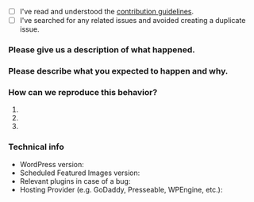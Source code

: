 <!-- Please use this template when creating an issue. 
- Please check the boxes after you've created your issue.
- Please be sure to use the latest version of Scheduled Featured Images.-->

* [ ] I've read and understood the [contribution guidelines](https://github.com/ndigitals/nds-wp-scheduled-featured-images/blob/master/docs/CONTRIBUTING.md).
* [ ] I've searched for any related issues and avoided creating a duplicate issue.

### Please give us a description of what happened.




### Please describe what you expected to happen and why.




### How can we reproduce this behavior?
1.
2.
3.

### Technical info
* WordPress version:
* Scheduled Featured Images version:
* Relevant plugins in case of a bug:
* Hosting Provider (e.g. GoDaddy, Presseable, WPEngine, etc.):
